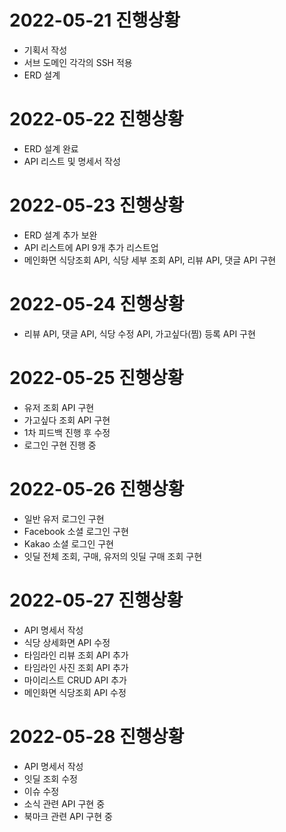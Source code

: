 
# 2022-05-21 진행상황
+ 기획서 작성
+ 서브 도메인 각각의 SSH 적용
+ ERD 설계

# 2022-05-22 진행상황
+ ERD 설계 완료
+ API 리스트 및 명세서 작성

# 2022-05-23 진행상황
+ ERD 설계 추가 보완
+ API 리스트에 API 9개 추가 리스트업
+ 메인화면 식당조회 API, 식당 세부 조회 API, 리뷰 API, 댓글 API 구현

# 2022-05-24 진행상황
+ 리뷰 API, 댓글 API, 식당 수정 API, 가고싶다(찜) 등록 API 구현
 
# 2022-05-25 진행상황
+ 유저 조회 API 구현
+ 가고싶다 조회 API 구현
+ 1차 피드백 진행 후 수정
+ 로그인 구현 진행 중

# 2022-05-26 진행상황
+ 일반 유저 로그인 구현
+ Facebook 소셜 로그인 구현
+ Kakao 소셜 로그인 구현
+ 잇딜 전체 조회, 구매, 유저의 잇딜 구매 조회 구현

# 2022-05-27 진행상황
+ API 명세서 작성
+ 식당 상세화면 API 수정
+ 타임라인 리뷰 조회 API 추가
+ 타임라인 사진 조회 API 추가
+ 마이리스트 CRUD API 추가
+ 메인화면 식당조회 API 수정

# 2022-05-28 진행상황
+ API 명세서 작성
+ 잇딜 조회 수정
+ 이슈 수정
+ 소식 관련 API 구현 중
+ 북마크 관련 API 구현 중

